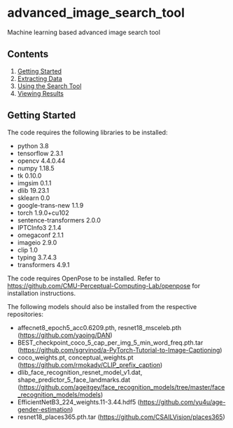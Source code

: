 # advanced_image_search_tool
Machine learning based advanced image search tool
## Contents
1. [Getting Started](#getting-started)
2. [Extracting Data](#extracting-data)
3. [Using the Search Tool](#using-search-tool)
4. [Viewing Results](#viewing-results)

## Getting Started
The code requires the following libraries to be installed:

-  python 3.8
-  tensorflow 2.3.1
-  opencv 4.4.0.44
-  numpy 1.18.5
-  tk 0.10.0
-  imgsim 0.1.1
-  dlib 19.23.1
-  sklearn 0.0
-  google-trans-new 1.1.9
-  torch 1.9.0+cu102
-  sentence-transformers 2.0.0
-  IPTCInfo3 2.1.4
-  omegaconf 2.1.1
-  imageio 2.9.0
-  clip 1.0
-  typing 3.7.4.3
-  transformers 4.9.1

The code requires OpenPose to be installed. Refer to https://github.com/CMU-Perceptual-Computing-Lab/openpose for installation instructions.

The following models should also be installed from the respective repositories:

- affecnet8_epoch5_acc0.6209.pth, resnet18_msceleb.pth (https://github.com/yaoing/DAN)
- BEST_checkpoint_coco_5_cap_per_img_5_min_word_freq.pth.tar (https://github.com/sgrvinod/a-PyTorch-Tutorial-to-Image-Captioning)
- coco_weights.pt, conceptual_weights.pt (https://github.com/rmokady/CLIP_prefix_caption)
- dlib_face_recognition_resnet_model_v1.dat, shape_predictor_5_face_landmarks.dat (https://github.com/ageitgey/face_recognition_models/tree/master/face_recognition_models/models)
- EfficientNetB3_224_weights.11-3.44.hdf5 (https://github.com/yu4u/age-gender-estimation)
- resnet18_places365.pth.tar (https://github.com/CSAILVision/places365)

